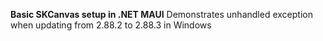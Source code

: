 **Basic SKCanvas setup in .NET MAUI**
Demonstrates unhandled exception when updating from 2.88.2 to 2.88.3 in Windows
